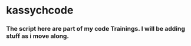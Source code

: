 # kassychcode
### The script here are part of my code Trainings. I will be adding stuff as i move along.
